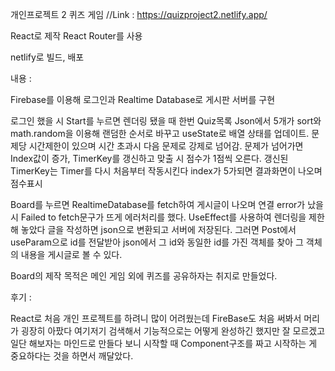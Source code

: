 개인프로젝트 2 퀴즈 게임 
//Link : https://quizproject2.netlify.app/ 


React로 제작
React Router를 사용

netlify로 빌드, 배포

내용 :

Firebase를 이용해 로그인과 Realtime Database로 게시판 서버를 구현


로그인 했을 시 Start를 누르면 렌더링 됐을 때 한번 
Quiz목록 Json에서 5개가 sort와 math.random을 이용해 랜덤한 순서로 바꾸고 useState로 배열 상태를 업데이트.
문제당 시간제한이 있으며 시간 초과시 다음 문제로 강제로 넘어감. 
문제가 넘어가면 Index값이 증가, TimerKey를 갱신하고 맞출 시 점수가 1점씩 오른다.
갱신된 TimerKey는 Timer를 다시 처음부터 작동시킨다
index가 5가되면 결과화면이 나오며 점수표시 



Board를 누르면 RealtimeDatabase를 fetch하여 게시글이 나오며
연결 error가 났을시 Failed to fetch문구가 뜨게 에러처리를 했다.
UseEffect를 사용하여 렌더링을 제한해 놓았다
글을 작성하면 json으로 변환되고 서버에 저장된다.
그러면 Post에서 useParam으로 id를 전달받아 
json에서 그 id와 동일한 id를 가진 객체를 찾아 그 객체의 내용을 게시글로 볼 수 있다.

Board의 제작 목적은 메인 게임 외에 퀴즈를 공유하자는 취지로 만들었다.


후기 :

React로 처음 개인 프로젝트를 하려니 많이 어려웠는데 
FireBase도 처음 써봐서 머리가 굉장히 아팠다
여기저기 검색해서 기능적으로는 어떻게 완성하긴 했지만
잘 모르겠고 일단 해보자는 마인드로 만들다 보니
시작할 때 Component구조를 짜고 시작하는 게 
중요하다는 것을 하면서 깨달았다.


